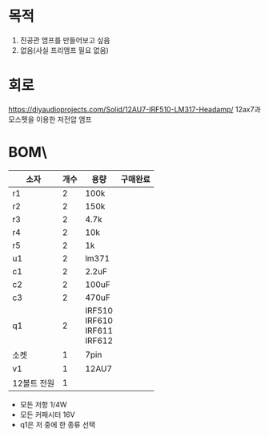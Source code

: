 # 목적
1. 진공관 앰프를 만들어보고 싶음
2. 없음(사실 프리앰프 필요 없음)
# 회로
https://diyaudioprojects.com/Solid/12AU7-IRF510-LM317-Headamp/
12ax7과 모스펫을 이용한 저전압 앰프
# BOM\

| 소자      | 개수  | 용량                                   | 구매완료 |
| ------- | --- | ------------------------------------ | ---- |
| r1      | 2   | 100k                                 |      |
| r2      | 2   | 150k                                 |      |
| r3      | 2   | 4.7k                                 |      |
| r4      | 2   | 10k                                  |      |
| r5      | 2   | 1k                                   |      |
| u1      | 2   | lm371                                |      |
| c1      | 2   | 2.2uF                                |      |
| c2      | 2   | 100uF                                |      |
| c3      | 2   | 470uF                                |      |
| q1      | 2   | IRF510<br>IRF610<br>IRF611<br>IRF612 |      |
| 소켓      | 1   | 7pin                                 |      |
| v1      | 1   | 12AU7                                |      |
| 12볼트 전원 | 1   |                                      |      |
- 모든 저항 1/4W
- 모든 커패시터 16V
- q1은 저 중에 한 종류 선택
